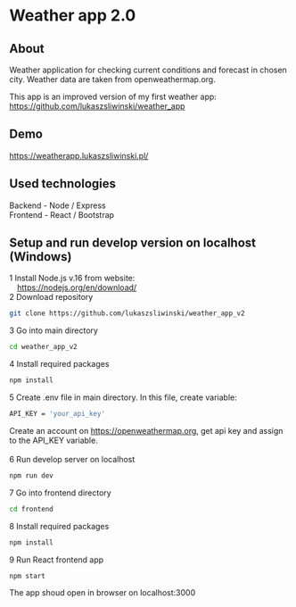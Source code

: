 # Weather app 2.0

## About
Weather application for checking current conditions and forecast in chosen city. Weather data are taken from openweathermap.org.

This app is an improved version of my first weather app:
https://github.com/lukaszsliwinski/weather_app

## Demo
https://weatherapp.lukaszsliwinski.pl/

## Used technologies
Backend - Node / Express<br>
Frontend - React / Bootstrap<br>

## Setup and run develop version on localhost (Windows)
1 Install Node.js v.16 from website:<br>
&emsp;https://nodejs.org/en/download/<br>
2 Download repository
```bash
git clone https://github.com/lukaszsliwinski/weather_app_v2
```
3 Go into main directory
```bash
cd weather_app_v2
```
4 Install required packages
```bash
npm install
```
5 Create .env file in main directory. In this file, create variable:
```bash
API_KEY = 'your_api_key'
```
Create an account on https://openweathermap.org, get api key and assign to the API_KEY variable.<br><br>
6 Run develop server on localhost
```bash
npm run dev
```
7 Go into frontend directory
```bash
cd frontend
```
8 Install required packages
```bash
npm install
```
9 Run React frontend app
```bash
npm start
```
The app shoud open in browser on localhost:3000 